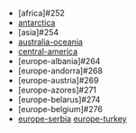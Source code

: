 * [africa]#252
* [antarctica](https://circle-artifacts.com/gh/navit-gps/maptool/253/artifacts/0/tmp/circle-artifacts.fNDeNPb/antarctica.bin)
* [asia]#254
* [australia-oceania](https://circle-artifacts.com/gh/navit-gps/maptool/255/artifacts/0/tmp/circle-artifacts.6l2dvPW/australia-oceania.bin)
* [central-america](https://circle-artifacts.com/gh/navit-gps/maptool/256/artifacts/0/tmp/circle-artifacts.RWCBUU4/central-america.bin)
* [europe-albania]#264
* [europe-andorra]#268
* [europe-austria]#269
* [europe-azores]#271
* [europe-belarus]#274
* [europe-belgium]#276
* [europe-serbia](https://circle-artifacts.com/gh/navit-gps/maptool/239/artifacts/0/tmp/circle-artifacts.YmoRCzd/europe-serbia.bin)
[europe-turkey](https://circle-artifacts.com/gh/navit-gps/maptool/221/artifacts/0/tmp/circle-artifacts.KxH0UZU/europe-turkey.bin)
